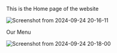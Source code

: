 This is the Home page of the website 



![Screenshot from 2024-09-24 20-16-11](https://github.com/user-attachments/assets/904e626a-3f54-42a7-8c4d-0561f86a2220)



Our Menu 


![Screenshot from 2024-09-24 20-18-00](https://github.com/user-attachments/assets/b554f119-8412-450b-8d4f-14d2836d6c8f)
